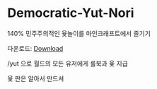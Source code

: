 # Democratic-Yut-Nori
140% 민주주의적인 윷놀이를 마인크래프트에서 즐기기

다운로드: [Download][downloadlink]

[downloadlink]: https://drive.google.com/file/d/1Q_mFehs5tj5I9Z_Tfb42CfI4ExBLdMgC/view?usp=sharing "Go download"

/yut 으로 월드의 모든 유저에게 룰북과 윷 지급

윷 판은 알아서 만드셔
